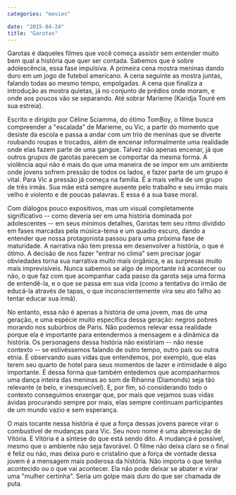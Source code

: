 ```yaml
---
categories: "movies"

date: "2015-04-24"
title: "Garotas"
---
```

Garotas é daqueles filmes que você começa assistir sem entender muito bem qual a história que quer ser contada. Sabemos que é sobre adolescência, essa fase impulsiva. A primeira cena mostra meninas dando duro em um jogo de futebol americano. A cena seguinte as mostra juntas, falando todas ao mesmo tempo, empolgadas. A cena que finaliza a introdução as mostra quietas, já no conjunto de prédios onde moram, e onde aos poucos vão se separando. Até sobrar Marieme (Karidja Touré em sua estreia).

Escrito e dirigido por Céline Sciamma, do ótimo TomBoy, o filme busca compreender a "escalada" de Marieme, ou Vic, a partir do momento que desiste da escola e passa a andar com um trio de meninas que se diverte roubando roupas e trocados, além de encenar informalmente uma realidade onde elas fazem parte de uma gangue. Talvez não apenas encenar, já que outros grupos de garotas parecem se comportar da mesma forma. A violência aqui não é mais do que uma maneira de se impor em um ambiente onde jovens sofrem pressão de todos os lados, e fazer parte de um grupo é vital. Para Vic a pressão já começa na família. É a mais velha de um grupo de três irmãs. Sua mãe está sempre ausente pelo trabalho e seu irmão mais velho é violento e de poucas palavras. E essa é a sua base moral.

Com diálogos pouco expositivos, mas um visual completamente significativo -- como deveria ser em uma história dominada por adolescentes -- em seus mínimos detalhes, Garotas tem seu ritmo dividido em fases marcadas pela música-tema e um quadro escuro, dando a entender que nossa protagonista passou para uma próxima fase de maturidade. A narrativa não tem pressa em desenvolver a história, o que é ótimo. A decisão de nos fazer "entrar no clima" sem precisar jogar obviedades torna sua narrativa muito mais orgânica, e as surpresas muito mais imprevisíveis. Nunca sabemos se algo de importante irá acontecer ou não, o que faz com que acompanhar cada passo da garota seja uma forma de entendê-la, e o que se passa em sua vida (como a tentativa do irmão de educá-la através de tapas, o que inconscientemente vira seu ato falho ao tentar educar sua irmã).

No entanto, essa não é apenas a história de uma jovem, mas de uma geração, e uma espécie muito específica dessa geração: negros pobres morando nos subúrbios de Paris. Não podemos relevar essa realidade porque ela é importante para entendermos a mensagem e a dinâmica da história. Os personagens dessa história não existiriam -- não nesse contexto -- se estivéssemos falando de outro tempo, outro país ou outra etnia. É observando suas vidas que entendemos, por exemplo, que elas terem seu quarto de hotel para seus momentos de lazer e intimidade é algo importante. É dessa forma que também entedemos que acompanharmos uma dança inteira das meninas ao som de Rihanna (Diamonds) seja tão relevante (e belo, e inesquecível). E, por fim, só considerando todo o contexto conseguimos enxergar que, por mais que vejamos suas vidas ávidas procurando sempre por mais, elas sempre continuam participantes de um mundo vazio e sem esperança.

O mais tocante nessa história é que a força dessas jovens parece virar o combustível de mudanças para Vic. Seu novo nome é uma abreviação de Vitória. E Vitória é a síntese do que está sendo dito. A mudança é possível, mesmo que o ambiente não seja favorável. O filme não deixa claro se o final é feliz ou não, mas deixa puro e cristalino que a força de vontade dessa jovem é a mensagem mais poderosa da história. Não importa o que tenha acontecido ou o que vai acontecer. Ela não pode deixar se abater e virar uma "mulher certinha". Seria um golpe mais duro do que ser chamada de puta.
